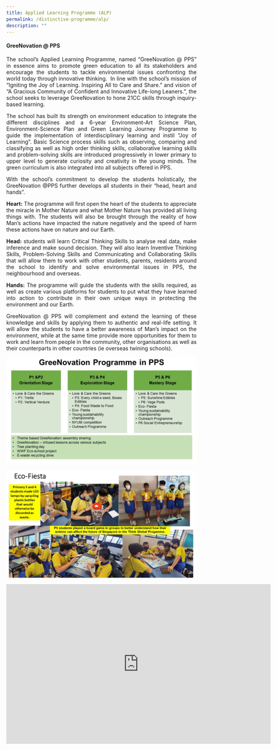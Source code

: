 ```yaml
---
title: Applied Learning Programme (ALP)
permalink: /distinctive-programme/alp/
description: ""
---
```

<h4>GreeNovation @ PPS</h4>  
<p style="text-align:justify">The school’s Applied Learning Programme, named “GreeNovation @ PPS” in essence aims to promote green education to all its stakeholders and encourage the students to tackle environmental issues confronting the world today through innovative thinking.&nbsp; In line with the school’s mission of “Igniting the Joy of Learning. Inspiring All to Care and Share.” and vision of “A Gracious Community of Confident and Innovative Life-long Leaners.”, the school seeks to leverage GreeNovation to hone 21CC skills through inquiry-based learning.</p>

<p style="text-align:justify">The school has built its strength on environment education to integrate the different disciplines and a 6-year Environment-Art Science Plan, Environment-Science Plan and Green Learning Journey Programme to guide the implementation of interdisciplinary learning and instil “Joy of Learning”. Basic Science process skills such as observing, comparing and classifying as well as high order thinking skills, collaborative learning skills and problem-solving skills are introduced progressively in lower primary to upper level to generate curiosity and creativity in the young minds. The green curriculum is also integrated into all subjects offered in PPS.</p>

<p style="text-align:justify">With the school’s commitment to develop the students holistically, the GreeNovation @PPS further develops all students in their “head, heart and hands”.</p>

<p style="text-align:justify"><strong>Heart:</strong> The programme will first open the heart of the students to appreciate the miracle in Mother Nature and what Mother Nature has provided all living things with. The students will also be brought through the reality of how Man’s actions have impacted the nature negatively and the speed of harm these actions have on nature and our Earth.</p>

<p style="text-align:justify"><strong>Head:</strong> students will learn Critical Thinking Skills to analyse real data, make inference and make sound decision. They will also learn Inventive Thinking Skills, Problem-Solving Skills and Communicating and Collaborating Skills that will allow them to work with other students, parents, residents around the school to identify and solve environmental issues in PPS, the neighbourhood and overseas.</p>

<p style="text-align:justify"><strong>Hands:</strong> The programme will guide the students with the skills required, as well as create various platforms for students to put what they have learned into action to contribute in their own unique ways in protecting the environment and our Earth.</p>

<p style="text-align:justify">GreeNovation @ PPS will complement and extend the learning of these knowledge and skills by applying them to authentic and real-life setting. It will allow the students to have a better awareness of Man’s impact on the environment, while at the same time provide more opportunities for them to work and learn from people in the community, other organisations as well as their counterparts in other countries (ie overseas twining schools).</p>

![](/images/school%20website%20Science4.jpeg)

![](/images/school%20website%20Science5.jpeg)

<center><iframe allowfullscreen="true" height="422" width="700" frameborder="0" src="https://docs.google.com/presentation/d/e/2PACX-1vTu3LoetTHlrMVvi8e3QcfVeLp1Dis1Pu1xPkB7TYmipFVwfelLvJGT3CuQgcKRcLTyPv3Rdc24HK2c/embed?start=true&amp;loop=true&amp;delayms=3000"></iframe></center>